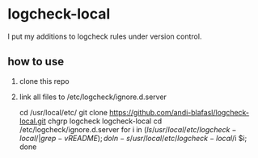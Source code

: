# logcheck-local

I put my additions to logcheck rules under version control.

## how to use

1. clone this repo
2. link all files to /etc/logcheck/ignore.d.server
  
    cd /usr/local/etc/
    git clone https://github.com/andi-blafasl/logcheck-local.git
    chgrp logcheck logcheck-local
    cd /etc/logcheck/ignore.d.server
    for i in $(ls /usr/local/etc/logcheck-local/ | grep -v README); do ln -s /usr/local/etc/logcheck-local/$i $i; done
